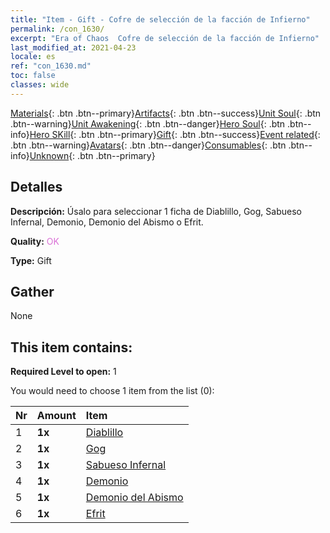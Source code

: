 ```yaml
---
title: "Item - Gift - Cofre de selección de la facción de Infierno"
permalink: /con_1630/
excerpt: "Era of Chaos  Cofre de selección de la facción de Infierno"
last_modified_at: 2021-04-23
locale: es
ref: "con_1630.md"
toc: false
classes: wide
---
```

 [Materials](/ItemsES/){: .btn .btn--primary}[Artifacts](/ItemsES/Artifacts/){: .btn .btn--success}[Unit Soul](/ItemsES/UnitSoul/){: .btn .btn--warning}[Unit Awakening](/ItemsES/UnitAwakening/){: .btn .btn--danger}[Hero Soul](/ItemsES/HeroSoul/){: .btn .btn--info}[Hero SKill](/ItemsES/HeroSkill/){: .btn .btn--primary}[Gift](/ItemsES/Gift/){: .btn .btn--success}[Event related](/ItemsES/Events/){: .btn .btn--warning}[Avatars](/ItemsES/Avatars/){: .btn .btn--danger}[Consumables](/ItemsES/Consumables/){: .btn .btn--info}[Unknown](/ItemsES/Unknown/){: .btn .btn--primary}

## Detalles
 **Descripción:** Úsalo para seleccionar 1 ficha de Diablillo, Gog, Sabueso Infernal, Demonio, Demonio del Abismo o Efrit.

 **Quality:** <span style="color: #DA70D6">OK</span>

 **Type:** Gift

## Gather

  None

## This item contains:

 **Required Level to open:** 1

 You would need to choose 1 item from the list (0):

  | Nr | Amount |     Item    |
  |:---|:-------|:------------|
  | 1 |  **1x** | [Diablillo](/ItemsES/unt_226/) |  | 
  | 2 |  **1x** | [Gog](/ItemsES/unt_227/) |  | 
  | 3 |  **1x** | [Sabueso Infernal](/ItemsES/unt_228/) |  | 
  | 4 |  **1x** | [Demonio](/ItemsES/unt_229/) |  | 
  | 5 |  **1x** | [Demonio del Abismo](/ItemsES/unt_230/) |  | 
  | 6 |  **1x** | [Efrit](/ItemsES/unt_231/) |  | 
